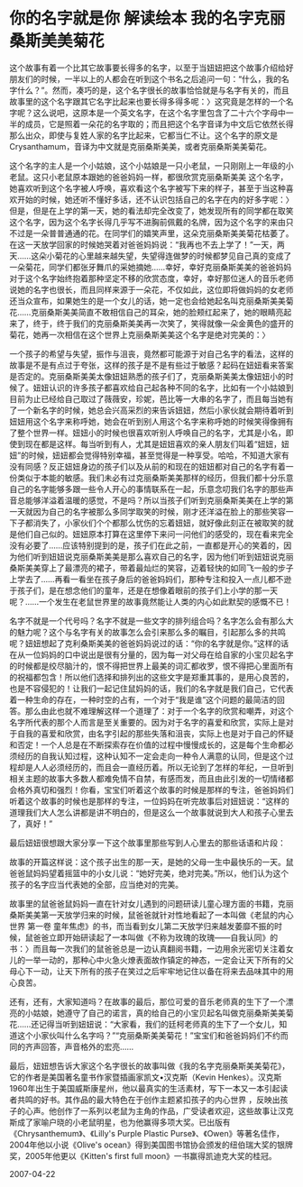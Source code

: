 # 你的名字就是你 解读绘本 我的名字克丽桑斯美美菊花


这个故事有着一个比其它故事要长得多的名字，以至于当妞妞把这个故事介绍给好朋友们的时候，一半以上的人都会在听到这个书名之后追问一句：“什么，我的名字什么？”。然而，凑巧的是，这个名字很长的故事恰恰就是与名字有关的，而且故事里的这个名字跟其它名字比起来也要长得多得多呢：〉这究竟是怎样的一个名字呢？这么说吧，这原本是一个英文名字，在这个名字里包含了二十六个字母中一半的成员，它是照着一朵花的名字取的；而且把这个名字音译为中文后它依然长得那么出众，即使与复姓人家的名字比起来，它都当仁不让。这个名字的原文是Crysanthamum，音译为中文就是克丽桑斯美美，或者克丽桑斯美美菊花。

这个名字的主人是一个小姑娘，这个小姑娘是一只小老鼠，一只刚刚上一年级的小老鼠。这只小老鼠原本跟她的爸爸妈妈一样，都很欣赏克丽桑斯美美 这个名字，她喜欢听到这个名字被人呼唤，喜欢看这个名字被写下来的样子，甚至于当这种喜欢开始的时候，她还听不懂好多话，还不认识包括自己的名字在内的好多字呢：〉但是，但是在上学的第一天，她的看法却完全改变了，她发现所有的同学都在取笑这个名字，因为这个名字长得几乎写不进胸前佩戴的名牌，因为这个名字的来由只不过是一朵普普通通的花。在同学们的嬉笑声里，这朵克丽桑斯美美菊花枯萎了。在这一天放学回家的时候她哭着对爸爸妈妈说：“我再也不去上学了！”一天，两天……这朵小菊花的心里越来越失望，失望得连做梦的时候都梦见自己真的变成了一朵菊花，同学们都张牙舞爪的采她摘她……幸好，幸好克丽桑斯美美的爸爸妈妈对于这个名字始终抱着那种坚定不移的欣赏态度，幸好，幸好那位迷人的音乐老师说她的名字也很长，而且同样来源于一朵花，不仅如此，这位即将做妈妈的女老师还当众宣布，如果她生的是一个女儿的话，她一定也会给她起名叫克丽桑斯美美菊花……克丽桑斯美美简直不敢相信自己的耳朵，她的脸颊红起来了，她的眼睛亮起来了，终于，终于我们的克丽桑斯美美再一次笑了，笑得就像一朵金黄色的盛开的菊花，她再一次相信在这个世界上克丽桑斯美美这个名字是绝对完美的：〉

一个孩子的希望与失望，振作与沮丧，竟然都可能源于对自己名字的看法，这样的故事是不是有点过于夸张，这样的孩子是不是有些过于敏感？起码在妞妞看来答案是否定的。克丽桑斯美美太像妞妞熟悉的孩子们了，克丽桑斯美美太像妞妞小的时候了。妞妞认识的许多孩子都喜欢给自己起各种不同的名字，比如有一个小姑娘到目前为止已经给自己取过了薇薇安，珍妮，芭比等一大串的名字了，而且每当她有了一个新名字的时候，她总会兴高采烈的来告诉妞妞，然后小家伙就会期待着听到妞妞用这个名字来称呼她，她会在听到别人用这个名字来称呼她的时候笑得像拥有了整个世界一样。妞妞小的时候也很喜欢听别人呼唤自己的名字，尤其是小名，即使到现在都是这样。每当听到有人，尤其是妞妞喜欢的亲人朋友们叫着“妞妞，妞妞”的时候，妞妞都会觉得特别幸福，甚至觉得是一种享受。哈哈，不知道大家有没有同感？反正妞妞身边的孩子们以及从前的和现在的妞妞都对自己的名字有着一份类似于本能的敏感。我们未必有过克丽桑斯美美那样的经历，但我们都十分乐意自己的名字能够多跟一些令人开心的事情联系在一起，乐意念叨我们名字的那些声音总能够洋溢着温暖的感觉，不是吗？所以当孩子们听到克丽桑斯美美在上学的第一天就因为自己的名字被那么多同学取笑的时候，刚才还洋溢在脸上的那些笑容一下子都消失了，小家伙们个个都那么忧伤的忘着妞妞，就好像此刻正在被取笑的就是他们自己似的。妞妞原本打算在这里停下来问一问他们的感受的，现在看来完全没有必要了……应该特别提到的是，孩子们在此之前，一直都是开心的笑着的，因为他们听到妞妞说克丽桑斯美美是那么喜欢自己的名字，因为他们听到妞妞说克丽桑斯美美穿上了最漂亮的裙子，带着最灿烂的笑容，迈着轻快的如同飞一般的步子上学去了……再看一看坐在孩子身后的爸爸妈妈们，那种专注和投入一点儿都不逊于孩子们，是在想念他们的童年，还是在想像着眼前的孩子们上小学的那一天呢？……一个发生在老鼠世界里的故事竟然能让人类的内心如此默契的感慨不已！

名字不就是一个代号吗？名字不就是一些文字的排列组合吗？名字怎么会有那么大的魅力呢？这个与名字有关的故事怎么会引来那么多的瞩目，引起那么多的共鸣呢？妞妞想起了克利桑斯美美的爸爸妈妈说过的话：“你的名字就是你。”这样的话在从一位妈妈的口中说出是很有分量的，因为每一对父母在给自家的小宝贝起名字的时候都是绞尽脑汁的，恨不得把世界上最美的词汇都收罗，恨不得把心里面所有的祝福都包含！所以他们选择和排列出的这些文字是郑重其事的，是用心良苦的，也是不容侵犯的！让我们一起记住鼠妈妈的话，我们的名字就是我们自己，它代表着一种生命的存在，一种时空的占有，一个对于“我是谁”这个问题的最简洁的回答。那么由此也就不难理解这样一个道理了：对于一个名字的欣赏和嘲弄，对这个名字所代表的那个人而言是至关重要的。因为对于名字的喜爱和欣赏，实际上是对于自我的喜爱和欣赏，由名字引起的那些失落和沮丧，实际上也是对于自己的怀疑和否定！一个人总是在不断探索存在价值的过程中慢慢成长的，这是每个生命都必须经历的自我认知过程，这种认知不一定会走向一种令人满意的认同，但是这个过程却是人人必须经历的，而且会一直经历着。所以无论到了怎样的年纪，一旦听到相关主题的故事大多数人都难免情不自禁，有感而发，而且由此引发的一切情绪都会格外真切和强烈！你看，宝宝们听着这个故事的时候是那样的专注，爸爸妈妈们听着这个故事的时候也是那样的专注，一位妈妈在听完故事后对妞妞说：“这样的道理我们大人怎么讲都是讲不明白的，但是这么一个故事就说到大人和孩子心里去了，真好！” 

最后妞妞很想跟大家分享一下这个故事里那些写到人心里去的那些话语和片段：

故事的开篇这样说：这个孩子出生的那一天，是她的父母一生中最快乐的一天。鼠爸爸鼠妈妈望着摇篮中的小女儿说：“她好完美，绝对完美。”所以，他们认为这个孩子的名字应当代表她的全部，应当绝对的完美。

故事里的鼠爸爸鼠妈妈一直在针对女儿遇到的问题研读儿童心理方面的书籍，克丽桑斯美美第一天放学归来的时候，鼠爸爸就针对性地看起了一本叫做《老鼠的内心世界 第一卷 童年焦虑》的书，而当看到女儿第二天放学归来越发萎靡不振的时候，鼠爸爸立即开始研读起了一本叫做《不称为玫瑰的玫瑰——自我认同》的书：〉而且每一次我们的鼠爸爸总是一边认真翻阅书籍，一边用余光密切关注着女儿的一举一动的，那种心中火急火燎表面故作镇定的神态，一定会让天下所有的父母心下一动，让天下所有的孩子在笑过之后牢牢地记住以备在将来去品味其中的用心良苦。

还有，还有，大家知道吗？在故事的最后，那位可爱的音乐老师真的生下了一个漂亮的小姑娘，她遵守了自己的诺言，真的给自己的小宝贝起名叫做克丽桑斯美美菊花……还记得当听到妞妞说：“大家看，我们的廷柯老师真的生下了一个女儿，知道这个小家伙叫什么名字吗？”“克丽桑斯美美菊花！”宝宝们和爸爸妈妈们不约而同的齐声回答，声音格外的宏亮……

最后，妞妞想告诉大家这个名字很长的故事叫做《我的名字克丽桑斯美美菊花》，它的作者是美国著名童书作家暨插画家凯文•汉克斯（Kevin Henkes）。汉克斯1960年出生于美国威斯康星州，他以最真实的生活素材，写下一本又一本引起读者共鸣的好书。其作品的最大特色在于创作主题紧扣孩子的内心世界 ，反映出孩子的心声。他创作了一系列以老鼠为主角的作品，广受读者欢迎，这些故事让汉克斯成了家喻户晓的小老鼠明星，也为他赢得多项大奖。已出版有《Chrysanthemum》、《Lilly's Purple Plastic Purse》、《Owen》等著名佳作，2004年他以小说《Olive's ocean》得到美国图书馆协会颁发的纽伯瑞大奖的银牌奖，2005年他更以《Kitten's first full moon》一书赢得凯迪克大奖的桂冠。





2007-04-22